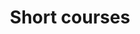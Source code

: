 ---
layout: tool
name: short-courses
title: Short courses
image: short-courses.jpg
external-url: /courses
oneliner: Making corporate data freely available to empower people and institute accountability
skip-own-page: true
---